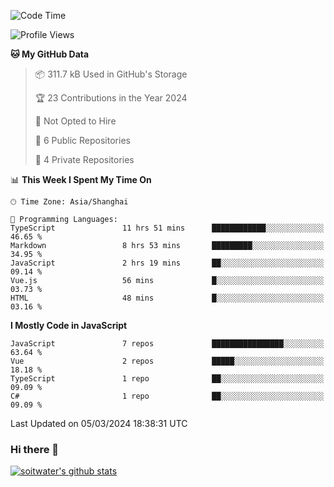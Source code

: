 <!--START_SECTION:waka-->
![Code Time](http://img.shields.io/badge/Code%20Time-3%2C190%20hrs%2016%20mins-blue)

![Profile Views](http://img.shields.io/badge/Profile%20Views-0-blue)

**🐱 My GitHub Data** 

> 📦 311.7 kB Used in GitHub's Storage 
 > 
> 🏆 23 Contributions in the Year 2024
 > 
> 🚫 Not Opted to Hire
 > 
> 📜 6 Public Repositories 
 > 
> 🔑 4 Private Repositories 
 > 
📊 **This Week I Spent My Time On** 

```text
🕑︎ Time Zone: Asia/Shanghai

💬 Programming Languages: 
TypeScript               11 hrs 51 mins      ████████████░░░░░░░░░░░░░   46.65 % 
Markdown                 8 hrs 53 mins       █████████░░░░░░░░░░░░░░░░   34.95 % 
JavaScript               2 hrs 19 mins       ██░░░░░░░░░░░░░░░░░░░░░░░   09.14 % 
Vue.js                   56 mins             █░░░░░░░░░░░░░░░░░░░░░░░░   03.73 % 
HTML                     48 mins             █░░░░░░░░░░░░░░░░░░░░░░░░   03.16 % 
```

**I Mostly Code in JavaScript** 

```text
JavaScript               7 repos             ████████████████░░░░░░░░░   63.64 % 
Vue                      2 repos             █████░░░░░░░░░░░░░░░░░░░░   18.18 % 
TypeScript               1 repo              ██░░░░░░░░░░░░░░░░░░░░░░░   09.09 % 
C#                       1 repo              ██░░░░░░░░░░░░░░░░░░░░░░░   09.09 % 
```




 Last Updated on 05/03/2024 18:38:31 UTC
<!--END_SECTION:waka-->

### Hi there 👋
[![soitwater's github stats](https://github-readme-stats.vercel.app/api?username=soitwater)](https://github.com/soitwater/github-readme-stats)
